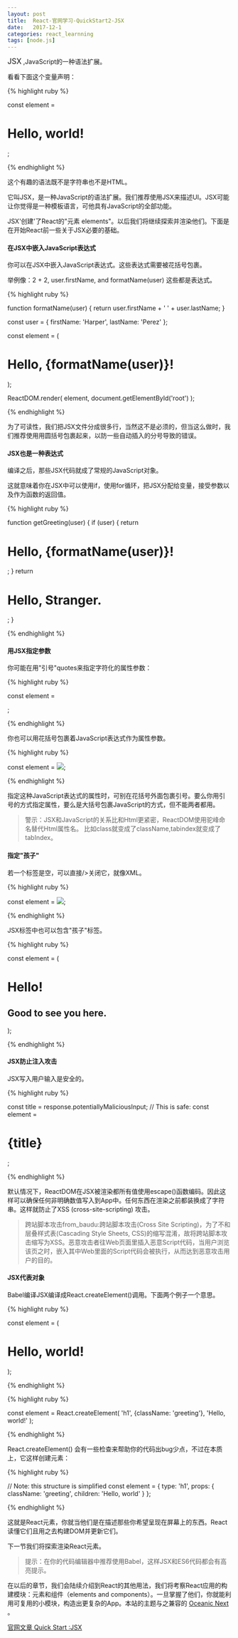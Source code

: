 ```yaml
---
layout: post
title:  React-官网学习-QuickStart2-JSX
date:   2017-12-1
categories: react_learnning
tags: [node.js]
---
```

<big>JSX</big> ,JavaScript的一种语法扩展。

看看下面这个变量声明：

{% highlight ruby %}

const element = <h1>Hello, world!</h1>;

{% endhighlight %}

这个有趣的语法既不是字符串也不是HTML。

它叫JSX，是一种JavaScript的语法扩展。我们推荐使用JSX来描述UI。JSX可能让你觉得是一种模板语言，可他具有JavaScript的全部功能。

JSX'创建'了React的"元素 elements"。以后我们将继续探索并渲染他们。下面是在开始React前一些关于JSX必要的基础。

#### 在JSX中嵌入JavaScript表达式

你可以在JSX中嵌入JavaScript表达式。这些表达式需要被花括号包裹。

举例像：2 + 2, user.firstName, and formatName(user) 这些都是表达式。

{% highlight ruby %}

function formatName(user) {
  return user.firstName + ' ' + user.lastName;
}

const user = {
  firstName: 'Harper',
  lastName: 'Perez'
};

const element = (
  <h1>
    Hello, {formatName(user)}!
  </h1>
);

ReactDOM.render(
  element,
  document.getElementById('root')
);

{% endhighlight %}

为了可读性，我们把JSX文件分成很多行，当然这不是必须的，但当这么做时，我们推荐使用用圆括号包裹起来，以防一些自动插入的分号导致的错误。

#### JSX也是一种表达式

编译之后，那些JSX代码就成了常规的JavaScript对象。

这就意味着你在JSX中可以使用if，使用for循环，把JSX分配给变量，接受参数以及作为函数的返回值。

{% highlight ruby %}

function getGreeting(user) {
  if (user) {
    return <h1>Hello, {formatName(user)}!</h1>;
  }
  return <h1>Hello, Stranger.</h1>;
}

{% endhighlight %}

#### 用JSX指定参数

你可能在用"引号"quotes来指定字符化的属性参数：

{% highlight ruby %}

const element = <div tabIndex="0"></div>;

{% endhighlight %}

你也可以用花括号包裹着JavaScript表达式作为属性参数。

{% highlight ruby %}

const element = <img src={user.avatarUrl}></img>;

{% endhighlight %}

指定这种JavaScript表达式的属性时，可别在花括号外面包裹引号。要么你用引号的方式指定属性，要么是大括号包裹JavaScript的方式，但不能两者都用。

>警示：JSX和JavaScript的关系比和Html更紧密，ReactDOM使用驼峰命名替代Html属性名。
比如class就变成了className,tabindex就变成了tabIndex。

#### 指定"孩子"


若一个标签是空，可以直接/>关闭它，就像XML。

{% highlight ruby %}

const element = <img src={user.avatarUrl} />;

{% endhighlight %}

JSX标签中也可以包含"孩子"标签。

{% highlight ruby %}

const element = (
  <div>
    <h1>Hello!</h1>
    <h2>Good to see you here.</h2>
  </div>
);

{% endhighlight %}

#### JSX防止注入攻击

JSX写入用户输入是安全的。

{% highlight ruby %}

const title = response.potentiallyMaliciousInput;
// This is safe:
const element = <h1>{title}</h1>;

{% endhighlight %}

默认情况下，ReactDOM在JSX被渲染都所有值使用escape()函数编码。因此这样可以确保任何非明确数值写入到App中。任何东西在渲染之前都装换成了字符串。这样就防止了XSS (cross-site-scripting) 攻击。

>跨站脚本攻击from_baudu:跨站脚本攻击(Cross Site Scripting)，为了不和层叠样式表(Cascading Style Sheets, CSS)的缩写混淆，故将跨站脚本攻击缩写为XSS。恶意攻击者往Web页面里插入恶意Script代码，当用户浏览该页之时，嵌入其中Web里面的Script代码会被执行，从而达到恶意攻击用户的目的。

#### JSX代表对象

Babel编译JSX编译成React.createElement()调用。下面两个例子一个意思。

{% highlight ruby %}

const element = (
  <h1 className="greeting">
    Hello, world!
  </h1>
);

{% endhighlight %}

{% highlight ruby %}

const element = React.createElement(
  'h1',
  {className: 'greeting'},
  'Hello, world!'
);

{% endhighlight %}

React.createElement() 会有一些检查来帮助你的代码出bug少点，不过在本质上，它这样创建元素：

{% highlight ruby %}

// Note: this structure is simplified
const element = {
  type: 'h1',
  props: {
    className: 'greeting',
    children: 'Hello, world'
  }
};

{% endhighlight %}

这就是React元素，你就当他们是在描述那些你希望呈现在屏幕上的东西。React读懂它们且用之去构建DOM并更新它们。

下一节我们将探索渲染React元素。

>提示：在你的代码编辑器中推荐使用Babel，这样JSX和ES6代码都会有高亮提示。

在以后的章节，我们会陆续介绍到React的其他用法，我们将考察React应用的构建模块：元素和组件（elements and components）。一旦掌握了他们，你就能利用可复用的小模块，构造出更复杂的App。本站的主题与之兼容的 [Oceanic Next](https://labs.voronianski.com/oceanic-next-color-scheme/) 。


[官网文章 Quick Start :JSX](https://reactjs.org/docs/introducing-jsx.html)

